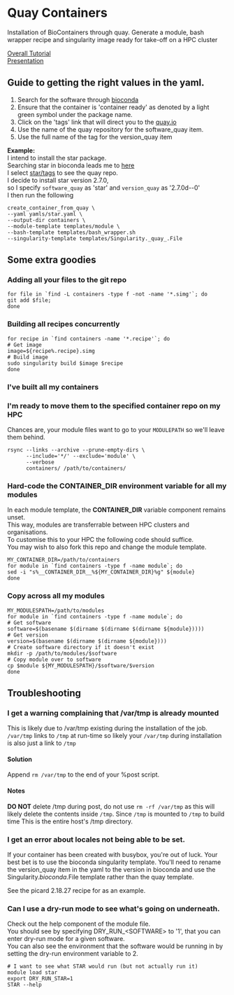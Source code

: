 # Quay Containers
Installation of BioContainers through quay. Generate a module, bash wrapper recipe and singularity image ready for take-off on a HPC cluster

[Overall Tutorial](https://alexiswl.github.io/presentations/HPC_and_Singularity/HPC_and_Singularity.html)  
[Presentation](https://alexiswl.github.io/presentations/HPC_and_Singularity/HPC_Singularity_Presentation.html)

## Guide to getting the right values in the yaml.
1. Search for the software through [bioconda](https://bioconda.github.io/)
2. Ensure that the container is 'container ready' as denoted by a light green symbol under the package name.
3. Click on the 'tags' link that will direct you to the [quay.io](https://quay.io/repository/)
4. Use the name of the quay repository for the software_quay item.
5. Use the full name of the tag for the version_quay item

**Example:**  
I intend to install the star package.  
Searching star in bioconda leads me to [here](https://bioconda.github.io/recipes/star/README.html)  
I select [star/tags](https://quay.io/repository/biocontainers/star?tab=tags) to see the quay repo.  
I decide to install star version 2.7.0,   
so I specify `software_quay` as 'star' and `version_quay` as '2.7.0d--0'  
I then run the following
```
create_container_from_quay \
--yaml yamls/star.yaml \
--output-dir containers \
--module-template templates/module \
--bash-template templates/bash_wrapper.sh
--singularity-template templates/Singularity._quay_.File 
```

## Some extra goodies

### Adding all your files to the git repo
```
for file in `find -L containers -type f -not -name '*.simg'`; do 
git add $file;
done
```

### Building all recipes concurrently
```
for recipe in `find containers -name '*.recipe'`; do
# Get image
image=${recipe%.recipe}.simg
# Build image
sudo singularity build $image $recipe
done
```

### I've built all my containers
### I'm ready to move them to the specified container repo on my HPC
Chances are, your module files want to go to your  `MODULEPATH` 
so we'll leave them behind.
```
rsync --links --archive --prune-empty-dirs \
      --include='*/' --exclude='module' \
      --verbose
      containers/ /path/to/containers/
```

### Hard-code the CONTAINER_DIR environment variable for all my modules
In each module template, the __CONTAINER_DIR__ variable component remains unset.  
This way, modules are transferrable between HPC clusters and organisations.  
To customise this to your HPC the following code should suffice.  
You may wish to also fork this repo and change the module template.  

```
MY_CONTAINER_DIR=/path/to/containers
for module in `find containers -type f -name module`; do
sed -i "s%__CONTAINER_DIR__%${MY_CONTAINER_DIR}%g" ${module}
done
```

### Copy across all my modules
```
MY_MODULESPATH=/path/to/modules
for module in `find containers -type f -name module`; do
# Get software 
software=$(basename $(dirname $(dirname $(dirname ${module}))))
# Get version
version=$(basename $(dirname $(dirname ${module})))
# Create software directory if it doesn't exist
mkdir -p /path/to/modules/$software
# Copy module over to software 
cp $module ${MY_MODULESPATH}/$software/$version
done
```


## Troubleshooting

### I get a warning complaining that /var/tmp is already mounted
This is likely due to /var/tmp existing during the installation of the job.
`/var/tmp` links to `/tmp` at run-time so likely your `/var/tmp` during installation is also just a link to `/tmp`
#### Solution
Append `rm /var/tmp` to the end of your %post script.
#### Notes
**DO NOT** delete /tmp during post, do not use `rm -rf /var/tmp` as this will likely delete the contents inside `/tmp`.
Since `/tmp` is mounted to `/tmp` to build time
This is the entire host's /tmp directory.

### I get an error about locales not being able to be set.
If your container has been created with busybox, you're out of luck.
Your best bet is to use the bioconda singularity template.
You'll need to rename the version_quay item in the yaml to the version in bioconda 
and use the Singularity._bioconda_.File template rather than the quay template.

See the picard 2.18.27 recipe for as an example.

### Can I use a dry-run mode to see what's going on underneath.
Check out the help component of the module file.  
You should see by specifying DRY_RUN_\<SOFTWARE\> to '1', that you can enter dry-run mode for a given software.  
You can also see the environment that the software would be running in by setting the dry-run environment variable to 2.


```
# I want to see what STAR would run (but not actually run it)
module load star
export DRY_RUN_STAR=1
STAR --help
```
